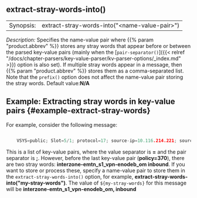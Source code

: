 ---
---
<!-- DISCLAIMER: This file is based on the syslog-ng Open Source Edition documentation https://github.com/balabit/syslog-ng-ose-guides/commit/2f4a52ee61d1ea9ad27cb4f3168b95408fddfdf2 and is used under the terms of The syslog-ng Open Source Edition Documentation License. The file has been modified by Axoflow. -->

## extract-stray-words-into()

|           |                                                 |
| --------- | ----------------------------------------------- |
| Synopsis: | extract-stray-words-into("\<name-value-pair\>") |

*Description:* Specifies the name-value pair where {{% param "product.abbrev" %}} stores any stray words that appear before or between the parsed key-value pairs (mainly when the [`pair-separator()`]({{< relref "/docs/chapter-parsers/key-value-parser/kv-parser-options/_index.md" >}}) option is also set). If multiple stray words appear in a message, then {{% param "product.abbrev" %}} stores them as a comma-separated list. Note that the `prefix()` option does not affect the name-value pair storing the stray words. Default value:**N/A**


## Example: Extracting stray words in key-value pairs {#example-extract-stray-words}

For example, consider the following message:

```c

    VSYS=public; Slot=5/1; protocol=17; source-ip=10.116.214.221; source-port=50989; destination-ip=172.16.236.16; destination-port=162;time=2016/02/18 16:00:07; interzone-emtn_s1_vpn-enodeb_om; inbound; policy=370;

```

This is a list of key-value pairs, where the value separator is **=** and the pair separator is **;**. However, before the last key-value pair (**policy=370**), there are two stray words: **interzone-emtn_s1_vpn-enodeb_om inbound**. If you want to store or process these, specify a name-value pair to store them in the `extract-stray-words-into()` option, for example, **extract-stray-words-into("my-stray-words")**. The value of `${my-stray-words}` for this message will be **interzone-emtn_s1_vpn-enodeb_om, inbound**


